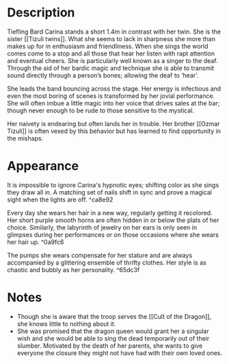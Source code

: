 # Description
Tiefling Bard
Carina stands a short 1.4m in contrast with her twin. She is the sister [[Tizuli twins]]. What she seems to lack in sharpness she more than makes up for in enthusiasm and friendliness. When she sings the world comes come to a stop and all those that hear her listen with rapt attention and eventual cheers. She is particularly well known as a singer to the deaf. Through the aid of her bardic magic and technique she is able to transmit sound directly through a person’s bones; allowing the deaf to ‘hear’.

She leads the band bouncing across the stage. Her energy is infectious and even the most boring of scenes is transformed by her jovial performance. She will often imbue a little magic into her voice that drives sales at the bar; though never enough to be rude to those sensitive to the mystical.

Her naivety is endearing but often lands her in trouble. Her brother [[Ozmar Tizuli]] is often vexed by this behavior but has learned to find opportunity in the mishaps.
# Appearance

It is impossible to ignore Carina's hypnotic eyes; shifting color as she sings they draw all in. A matching set of nails shift in sync and prove a magical sight when the lights are off. ^ca8e92

Every day she wears her hair in a new way, regularly getting it recolored. Her short purple smooth horns are often hidden in or below the plats of her choice. Similarly, the labyrinth of jewelry on her ears is only seen in glimpses during her performances or on those occasions where she wears her hair up. ^0a9fc6

The pumps she wears compensate for her stature and are always accompanied by a glittering ensemble of thrifty clothes. Her style is as chaotic and bubbly as her personality. ^65dc3f
# Notes
- Though she is aware that the troop serves the [[Cult of the Dragon]], she knows little to nothing about it.
- She was promised that the dragon queen would grant her a singular wish and she would be able to sing the dead temporarily out of their slumber. Motivated by the death of her parents, she wants to give everyone the closure they might not have had with their own loved ones.